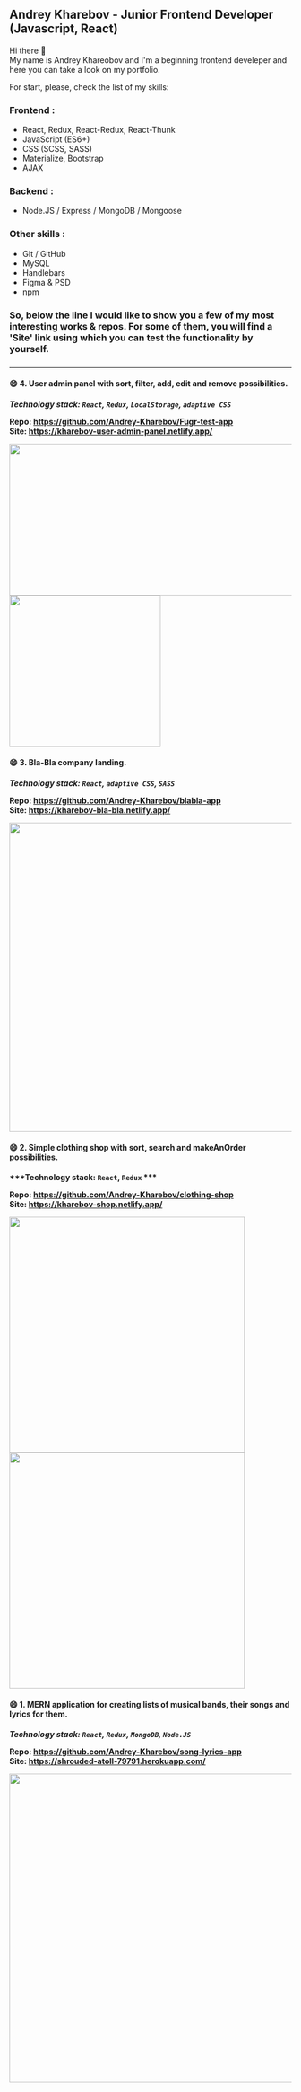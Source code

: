 <h2>Andrey Kharebov - Junior Frontend Developer (Javascript, React)</h2>

<p>Hi there 👋 </br>
My name is Andrey Khareobov and I'm a beginning frontend develeper and here you can take a look on my portfolio.</p>

For start, please, check the list of my skills: </br>

### Frontend :
<ul>
    <li>React, Redux, React-Redux, React-Thunk</li>     
    <li>JavaScript (ES6+)</li>
    <li>CSS (SCSS, SASS)</li>
    <li>Materialize, Bootstrap</li>
    <li>AJAX</li>
</ul>  

### Backend :
<ul>
    <li>Node.JS / Express / MongoDB / Mongoose</li>     
</ul> 

### Other skills :
<ul>
    <li>Git / GitHub</li>     
    <li>MySQL</li>
    <li>Handlebars</li>
    <li>Figma & PSD</li>
    <li>npm</li>
</ul>  

<h3>So, below the line I would like to show you a few of my most interesting works & repos. For some of them, you will find a 'Site' link using which you can test the functionality by yourself.<h3>
<hr/>
    

<h4>😄 4. User admin panel with sort, filter, add, edit and remove possibilities.<h4>

***Technology stack: `React`, `Redux`, `LocalStorage`, `adaptive CSS`***

    
Repo: https://github.com/Andrey-Kharebov/Fugr-test-app <br/>
Site: https://kharebov-user-admin-panel.netlify.app/

<img src="https://github.com/Andrey-Kharebov/Andrey-Kharebov/blob/main/fugr-admin-panel.gif" width=550 height=270> <img src="https://github.com/Andrey-Kharebov/Andrey-Kharebov/blob/main/fugr-admin-panel(mobile).gif" height=270>

<h4>😄 3. Bla-Bla company landing.<h4>
    
***Technology stack: `React`, `adaptive CSS`, `SASS`***

    
Repo: https://github.com/Andrey-Kharebov/blabla-app <br/>
Site: https://kharebov-bla-bla.netlify.app/

<img src="https://github.com/Andrey-Kharebov/blabla-app/blob/master/public/Bla-bla(st).gif" width=550>
    
    
<h4>😄 2. Simple clothing shop with sort, search and makeAnOrder possibilities.<h4>
    
***Technology stack: `React`, `Redux` ***

    
Repo: https://github.com/Andrey-Kharebov/clothing-shop <br/>
Site: https://kharebov-shop.netlify.app/

<img src="https://github.com/Andrey-Kharebov/clothing-shop/blob/main/public/Clothing-shop(high).1.gif" width=420> <img src="https://github.com/Andrey-Kharebov/clothing-shop/blob/main/public/Clothing-shop(high).2.gif" width=420>

<h4>😄 1. MERN application for creating lists of musical bands, their songs and lyrics for them.<h4>
    
***Technology stack: `React`, `Redux`, `MongoDB`, `Node.JS`***

    
Repo: https://github.com/Andrey-Kharebov/song-lyrics-app <br/>
Site: https://shrouded-atoll-79791.herokuapp.com/

<img src="https://github.com/Andrey-Kharebov/Andrey-Kharebov/blob/main/Song-lyrics-app(high).gif" width=550>






<!--
**Andrey-Kharebov/Andrey-Kharebov** is a ✨ _special_ ✨ repository because its `README.md` (this file) appears on your GitHub profile.

Here are some ideas to get you started:

- 🔭 I’m currently working on ...
- 🌱 I’m currently learning ...
- 👯 I’m looking to collaborate on ...
- 🤔 I’m looking for help with ...
- 💬 Ask me about ...
- 📫 How to reach me: ...
- 😄 Pronouns: ...
- ⚡ Fun fact: ...
-->
